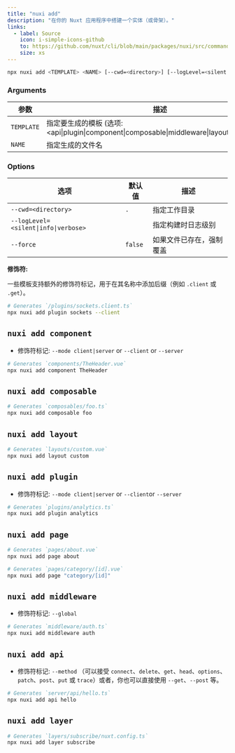 ```yaml
---
title: "nuxi add"
description: "在你的 Nuxt 应用程序中搭建一个实体（或骨架）。"
links:
  - label: Source
    icon: i-simple-icons-github
    to: https://github.com/nuxt/cli/blob/main/packages/nuxi/src/commands/add.ts
    size: xs
---
```


<!--add-cmd-->
```bash [Terminal]
npx nuxi add <TEMPLATE> <NAME> [--cwd=<directory>] [--logLevel=<silent|info|verbose>] [--force]
```
<!--/add-cmd-->

### Arguments

<!--add-args-->
参数 | 描述                                                                                   
--- |--------------------------------------------------------------------------------------
`TEMPLATE` | 指定要生成的模板 (选项: <api\|plugin\|component\|composable\|middleware\|layout\|page\|layer>) 
`NAME` | 指定生成的文件名                                                                             
<!--/add-args-->

### Options

<!--add-opts-->
选项 | 默认值 | 描述
--- | --- | ---
`--cwd=<directory>` | `.` | 指定工作目录
`--logLevel=<silent\|info\|verbose>` |  | 指定构建时日志级别
`--force` | `false` | 如果文件已存在，强制覆盖
<!--/add-opts-->

**修饰符:**

一些模板支持额外的修饰符标记，用于在其名称中添加后缀（例如 `.client` 或 `.get`）。

```bash [Terminal]
# Generates `/plugins/sockets.client.ts`
npx nuxi add plugin sockets --client
```

## `nuxi add component`

* 修饰符标记: `--mode client|server` or `--client` or `--server`

```bash [Terminal]
# Generates `components/TheHeader.vue`
npx nuxi add component TheHeader
```

## `nuxi add composable`

```bash [Terminal]
# Generates `composables/foo.ts`
npx nuxi add composable foo
```

## `nuxi add layout`

```bash [Terminal]
# Generates `layouts/custom.vue`
npx nuxi add layout custom
```

## `nuxi add plugin`

* 修饰符标记: `--mode client|server` or `--client`or `--server`

```bash [Terminal]
# Generates `plugins/analytics.ts`
npx nuxi add plugin analytics
```

## `nuxi add page`

```bash [Terminal]
# Generates `pages/about.vue`
npx nuxi add page about
```

```bash [Terminal]
# Generates `pages/category/[id].vue`
npx nuxi add page "category/[id]"
```

## `nuxi add middleware`

* 修饰符标记: `--global`

```bash [Terminal]
# Generates `middleware/auth.ts`
npx nuxi add middleware auth
```

## `nuxi add api`

* 修饰符标记: `--method` （可以接受 `connect`、`delete`、`get`、`head`、`options`、`patch`、`post`、`put` 或 `trace`）或者，你也可以直接使用 `--get`、`--post` 等。

```bash [Terminal]
# Generates `server/api/hello.ts`
npx nuxi add api hello
```

## `nuxi add layer`

```bash [Terminal]
# Generates `layers/subscribe/nuxt.config.ts`
npx nuxi add layer subscribe
```
